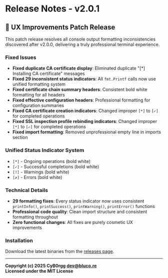 # Release Notes - v2.0.1

## 🎨 UX Improvements Patch Release

This patch release resolves all console output formatting inconsistencies discovered after v2.0.0, delivering a truly professional terminal experience.

### Fixed Issues
- **Fixed duplicate CA certificate display**: Eliminated duplicate "[*] Installing CA certificate" messages
- **Fixed 29 inconsistent status indicators**: All `fmt.Printf` calls now use unified formatting system
- **Fixed certificate chain summary headers**: Consistent bold white formatting for all headers
- **Fixed effective configuration headers**: Professional formatting for configuration summaries
- **Fixed CA certificate creation indicators**: Changed improper `[*]` to `[✓]` for completed operations
- **Fixed SSL inspection profile rebinding indicators**: Changed improper `[*]` to `[✓]` for completed operations
- **Fixed import formatting**: Removed unprofessional empty line in imports section

### Unified Status Indicator System
- `[*]` - Ongoing operations (bold white)
- `[✓]` - Successful completions (bold white)
- `[!]` - Warnings (bold white)
- `[✗]` - Errors (bold white)

### Technical Details
- **29 formatting fixes**: Every status indicator now uses consistent `printInfo()`, `printSuccess()`, `printWarning()`, `printError()` functions
- **Professional code quality**: Clean import structure and consistent formatting throughout
- **Zero functional changes**: All fixes are purely cosmetic UX improvements

### Installation
Download the latest binaries from the [releases page](https://github.com/CyB0rgg/fortigate-cert-swap/releases/latest).

---

**Copyright (c) 2025 CyB0rgg <dev@bluco.re>**  
**Licensed under the MIT License**